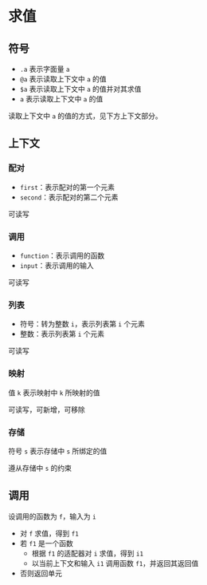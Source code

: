 # 求值

## 符号

- `.a` 表示字面量 `a`
- `@a` 表示读取上下文中 `a` 的值
- `$a` 表示读取上下文中 `a` 的值并对其求值
- `a` 表示读取上下文中 `a` 的值

读取上下文中 `a` 的值的方式，见下方上下文部分。

## 上下文

### 配对

- `first`：表示配对的第一个元素
- `second`：表示配对的第二个元素

可读写

### 调用

- `function`：表示调用的函数
- `input`：表示调用的输入

可读写

### 列表

- 符号：转为整数 `i`，表示列表第 `i` 个元素
- 整数：表示列表第 `i` 个元素

可读写

### 映射

值 `k` 表示映射中 `k` 所映射的值

可读写，可新增，可移除

### 存储

符号 `s` 表示存储中 `s` 所绑定的值

遵从存储中 `s` 的约束

## 调用

设调用的函数为 `f`，输入为 `i`

- 对 `f` 求值，得到 `f1`
- 若 `f1` 是一个函数
  - 根据 `f1` 的适配器对 `i` 求值，得到 `i1`
  - 以当前上下文和输入 `i1` 调用函数 `f1`，并返回其返回值
- 否则返回单元
